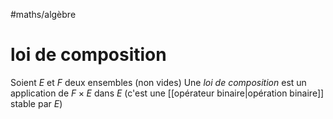 #maths/algèbre 
# loi de composition
Soient $E$ et $F$ deux ensembles (non vides)
Une _loi de composition_ est un application de $F\times E$ dans $E$ (c'est une [[opérateur binaire|opération binaire]] stable par $E$)


